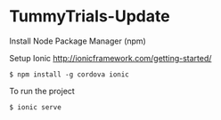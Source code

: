 # TummyTrials-Update

Install Node Package Manager (npm)

Setup Ionic http://ionicframework.com/getting-started/

    $ npm install -g cordova ionic

To run the project

    $ ionic serve
